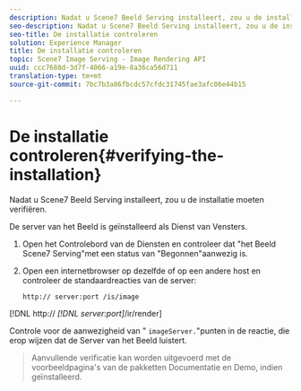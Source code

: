 ```yaml
---
description: Nadat u Scene7 Beeld Serving installeert, zou u de installatie moeten verifiëren.
seo-description: Nadat u Scene7 Beeld Serving installeert, zou u de installatie moeten verifiëren.
seo-title: De installatie controleren
solution: Experience Manager
title: De installatie controleren
topic: Scene7 Image Serving - Image Rendering API
uuid: ccc7688d-3d7f-4066-a19e-8a36ca56d711
translation-type: tm+mt
source-git-commit: 7bc7b3a86fbcdc57cfdc31745fae3afc06e44b15

---
```



# De installatie controleren{#verifying-the-installation}

Nadat u Scene7 Beeld Serving installeert, zou u de installatie moeten verifiëren.

De server van het Beeld is geïnstalleerd als Dienst van Vensters.

1. Open het Controlebord van de Diensten en controleer dat &quot;het Beeld Scene7 Serving&quot;met een status van &quot;Begonnen&quot;aanwezig is.
1. Open een internetbrowser op dezelfde of op een andere host en controleer de standaardreacties van de server:

   `http:// server:port /is/image`

[!DNL http:// *[!DNL server:port]*/ir/render]

Controle voor de aanwezigheid van &quot; `imageServer.`&quot;punten in de reactie, die erop wijzen dat de Server van het Beeld luistert.
>Aanvullende verificatie kan worden uitgevoerd met de voorbeeldpagina&#39;s van de pakketten Documentatie en Demo, indien geïnstalleerd.

